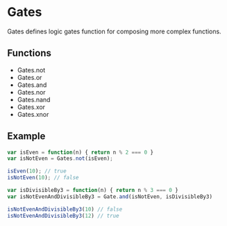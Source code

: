 # Gates

Gates defines logic gates function for composing more complex functions.

## Functions

- Gates.not
- Gates.or
- Gates.and
- Gates.nor
- Gates.nand
- Gates.xor
- Gates.xnor

## Example

```js
var isEven = function(n) { return n % 2 === 0 }
var isNotEven = Gates.not(isEven);

isEven(10); // true
isNotEven(10); // false

var isDivisibleBy3 = function(n) { return n % 3 === 0 }
var isNotEvenAndDivisibleBy3 = Gate.and(isNotEven, isDivisibleBy3)

isNotEvenAndDivisibleBy3(10) // false
isNotEvenAndDivisibleBy3(12) // true
```

